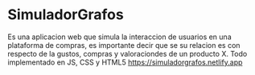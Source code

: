 # SimuladorGrafos
Es una aplicacion web que simula la interaccion de usuarios en una plataforma de compras, es importante decir que se su relacion es con respecto de la gustos, compras y valoraciondes de un producto X. Todo implementado en JS, CSS y HTML5
https://simuladorgrafos.netlify.app
